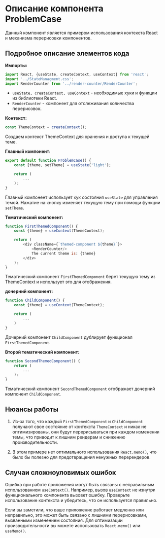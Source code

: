 # Описание компонента ProblemCase

Данный компонент является примером использования контекста React и механизма перерисовки компонентов.

## Подробное описание элементов кода

**Импорты:**

```javascript
import React, {useState, createContext, useContext} from 'react';
import '../StateManagment.css';
import RenderCounter from '../render-counter/RenderCounter';
```

- `useState, createContext, useContext` - необходимые хуки и функции из библиотеки React.
- `RenderCounter` - компонент для отслеживания количества перерисовок.

**Контекст:**

```javascript
const ThemeContext = createContext();
```

Создаем контекст ThemeContext для хранения и доступа к текущей теме.

**Главный компонент:**

```javascript
export default function ProblemCase() {
    const [theme, setTheme] = useState('light');

    return (
        ...
    );
}
```

Главный компонент использует хук состояния `useState` для управления темой. Нажатие на кнопку изменяет текущую тему при помощи функции `setTheme`.

**Тематический компонент:**

```javascript
function FirstThemedComponent() {
    const {theme} = useContext(ThemeContext);

    return (
        <div className={`themed-component ${theme}`}>
            <RenderCounter/>
            The current theme is: {theme}
        </div>
    );
}
```
Тематический компонент `FirstThemedComponent` берет текущую тему из ThemeContext и использует это для отображения.

**дочерний компонент:**

```javascript
function ChildComponent() {
    const {theme} = useContext(ThemeContext);

    return (
        ...
    )
}
```

Дочерний компонент `ChildComponent` дублирует функционал `FirstThemedComponent`.

**Второй тематический компонент:**

```javascript
function SecondThemedComponent() {
    return (
        ...
    );
}
```

Тематический компонент `SecondThemedComponent` отображает дочерний компонент `ChildComponent`.

## Нюансы работы

1. Из-за того, что каждый `FirstThemedComponent` и `ChildComponent` получают свое состояние от контекста `ThemeContext` и никак не оптимизированы, они будут перерисываться при каждом изменении темы, что приводит к лишним рендерам и снижению производительности.

2. В этом примере нет оптимального использования `React.memo()`, что было бы полезно для предотвращения ненужных перерендеров.

## Случаи сложноуловимых ошибок

Ошибка при работе приложения могут быть связаны с неправильным использованием `useContext()`. Например, вызов `useContext` не изнутри функционального компонента вызовет ошибку. Проверьте использование контекста и убедитесь, что он используется правильно.

Если вы заметили, что ваше приложение работает медленно или неправильно, это может быть связано с лишними перерисовками, вызванными изменением состояния. Для оптимизации производительности вы можете использовать `React.memo()` или `useMemo()`.